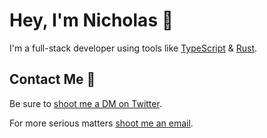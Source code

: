 # Hey, I'm Nicholas 👋

I'm a full-stack developer using tools like [TypeScript](https://www.typescriptlang.org/) & [Rust](https://www.rust-lang.org/).

## Contact Me 💌
Be sure to <a href="https://twitter.com/heynickn">shoot me a DM on Twitter</a>.

For more serious matters <a href="mailto:contactnicholas81@gmail.com">shoot me an email</a>.
